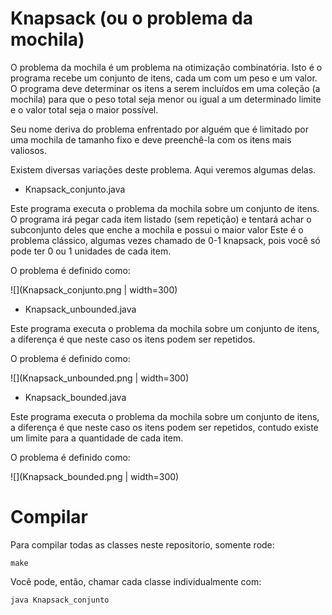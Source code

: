 # Knapsack (ou o problema da mochila)


O problema da mochila é um problema na otimização combinatória.
Isto é o programa recebe um conjunto de itens, cada um com um peso e um valor.
O programa deve determinar os itens a serem incluídos em uma coleção (a mochila) para que o peso total seja menor ou igual a um determinado limite e o valor total seja o maior possível.

Seu nome deriva do problema enfrentado por alguém que é limitado por uma mochila de tamanho fixo e deve preenchê-la com os itens mais valiosos.

Existem diversas variações deste problema. Aqui veremos algumas delas.


* Knapsack_conjunto.java

Este programa executa o problema da mochila sobre um conjunto de itens.
O programa irá pegar cada item listado (sem repetição) e tentará achar o subconjunto deles que enche a mochila e possui o maior valor
Este é o problema clássico, algumas vezes chamado de 0-1 knapsack, pois você só pode ter 0 ou 1 unidades de cada item.

O problema é definido como:

![](Knapsack_conjunto.png | width=300)


* Knapsack_unbounded.java

Este programa executa o problema da mochila sobre um conjunto de itens, a diferença é que neste caso os itens podem ser repetidos.

O problema é definido como:

![](Knapsack_unbounded.png | width=300)



* Knapsack_bounded.java

Este programa executa o problema da mochila sobre um conjunto de itens, a diferença é que neste caso os itens podem ser repetidos,
contudo existe um limite para a quantidade de cada item.

O problema é definido como:

![](Knapsack_bounded.png | width=300)



# Compilar


Para compilar todas as classes neste repositorio, somente rode:

```
make
```

Você pode, então, chamar cada classe individualmente com:

```
java Knapsack_conjunto
```